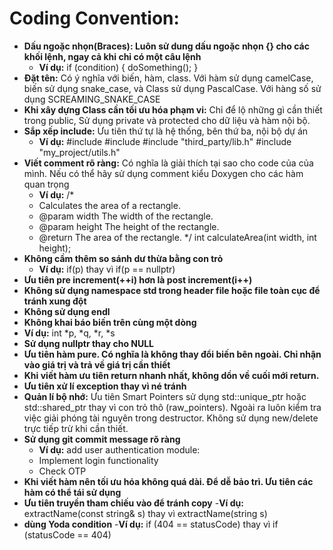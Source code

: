 # Coding Convention: 

- **Dấu ngoặc nhọn(Braces): Luôn sử dung dấu ngoặc nhọn {} cho các khối lệnh, ngay cả khi chỉ có một câu lệnh**
    - **Ví dụ:**
        if (condition) {
        doSomething();
        }   
- **Đặt tên:** Có ý nghĩa với biến, hàm, class. Với hàm sử dụng camelCase, biến sử dụng snake_case, và Class sử dụng PascalCase. Với hàng số sử dụng SCREAMING_SNAKE_CASE
- **Khi xây dựng Class cần tối ưu hóa phạm vi:** Chỉ để lộ những gì cần thiết trong public, Sử dụng private và protected cho dữ liệu và hàm nội bộ.
- **Sắp xếp include:** Ưu tiên thứ tự là hệ thống, bên thứ ba, nội bộ dự án
    - **Ví dụ:**
    #include <iostream>
    #include <vector>
    #include "third_party/lib.h"
    #include "my_project/utils.h"
- **Viết comment rõ ràng:** Có nghĩa là giải thích tại sao cho code của của mình. Nếu có thể hãy sử dụng comment kiểu Doxygen cho các hàm quan trọng
    - **Ví dụ:**
    /*
    * Calculates the area of a rectangle.
    * @param width The width of the rectangle.
    * @param height The height of the rectangle.
    * @return The area of the rectangle.
    */
    int calculateArea(int width, int height);
- **Không cầm thêm so sánh dư thừa bằng con trỏ**
    - **Ví dụ:**
    if(p) thay vì if(p == nullptr)
- **Ưu tiên pre increment(++i) hơn là post increment(i++)**
- **Không sử dụng namespace std trong header file hoặc file toàn cục  để tránh xung đột**
- **Không sử dụng endl**
- **Không khai báo biến trên cùng một dòng**
- **Ví dụ:** int *p, *q, *r, *s
- **Sử dụng nullptr thay cho NULL**
- **Ưu tiên hàm pure. Có nghĩa là không thay đổi biến bên ngoài. Chỉ nhận vào giá trị và trả về giá trị cần thiết**
- **Khi viết hàm ưu tiên return nhanh nhất, không dồn về cuối mới return.**
- **Ưu tiên xử lí exception thay vì né tránh**
- **Quản lí bộ nhớ:** Ưu tiên Smart Pointers sử dụng std::unique_ptr hoặc std::shared_ptr thay vì con trỏ thô (raw_pointers). Ngoài ra luôn kiểm tra việc giải phóng tài nguyên trong destructor. Không sử dụng new/delete trực tiếp trừ khi cần thiết.
- **Sử dụng git commit message rõ ràng**
    - **Ví dụ:** add user authentication module:
    - Implement login functionality
    - Check OTP
- **Khi viết hàm nên tối ưu hóa không quá dài. Để dễ bảo trì. Ưu tiên các hàm có thể tái sử dụng**
- **Ưu tiên truyền tham chiếu vào để tránh copy**
    -**Ví dụ:**
    extractName(const string& s) thay vì extractName(string s)
- **dùng Yoda condition**
    -**Ví dụ:**
    if (404 == statusCode) thay vì if (statusCode == 404)





